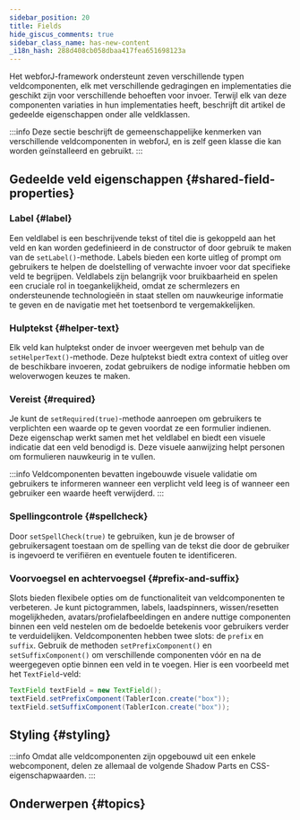 ```yaml
---
sidebar_position: 20
title: Fields
hide_giscus_comments: true
sidebar_class_name: has-new-content
_i18n_hash: 288d408cb058dbaa417fea651698123a
---
```

<JavadocLink type="foundation" location="com/webforj/component/field/AbstractField"/>

Het webforJ-framework ondersteunt zeven verschillende typen veldcomponenten, elk met verschillende gedragingen en implementaties die geschikt zijn voor verschillende behoeften voor invoer. Terwijl elk van deze componenten variaties in hun implementaties heeft, beschrijft dit artikel de gedeelde eigenschappen onder alle veldklassen.

:::info
Deze sectie beschrijft de gemeenschappelijke kenmerken van verschillende veldcomponenten in webforJ, en is zelf geen klasse die kan worden geïnstalleerd en gebruikt.
:::

## Gedeelde veld eigenschappen {#shared-field-properties}

### Label {#label}

Een veldlabel is een beschrijvende tekst of titel die is gekoppeld aan het veld en kan worden gedefinieerd in de constructor of door gebruik te maken van de `setLabel()`-methode. Labels bieden een korte uitleg of prompt om gebruikers te helpen de doelstelling of verwachte invoer voor dat specifieke veld te begrijpen. Veldlabels zijn belangrijk voor bruikbaarheid en spelen een cruciale rol in toegankelijkheid, omdat ze schermlezers en ondersteunende technologieën in staat stellen om nauwkeurige informatie te geven en de navigatie met het toetsenbord te vergemakkelijken.

### Hulptekst {#helper-text}

Elk veld kan hulptekst onder de invoer weergeven met behulp van de `setHelperText()`-methode. Deze hulptekst biedt extra context of uitleg over de beschikbare invoeren, zodat gebruikers de nodige informatie hebben om weloverwogen keuzes te maken.

### Vereist {#required}

Je kunt de `setRequired(true)`-methode aanroepen om gebruikers te verplichten een waarde op te geven voordat ze een formulier indienen. Deze eigenschap werkt samen met het veldlabel en biedt een visuele indicatie dat een veld benodigd is. Deze visuele aanwijzing helpt personen om formulieren nauwkeurig in te vullen.

:::info
Veldcomponenten bevatten ingebouwde visuele validatie om gebruikers te informeren wanneer een verplicht veld leeg is of wanneer een gebruiker een waarde heeft verwijderd.
:::

### Spellingcontrole {#spellcheck}

Door `setSpellCheck(true)` te gebruiken, kun je de browser of gebruikersagent toestaan om de spelling van de tekst die door de gebruiker is ingevoerd te verifiëren en eventuele fouten te identificeren.

### Voorvoegsel en achtervoegsel {#prefix-and-suffix}

Slots bieden flexibele opties om de functionaliteit van veldcomponenten te verbeteren. Je kunt pictogrammen, labels, laadspinners, wissen/resetten mogelijkheden, avatars/profielafbeeldingen en andere nuttige componenten binnen een veld nestelen om de bedoelde betekenis voor gebruikers verder te verduidelijken. Veldcomponenten hebben twee slots: de `prefix` en `suffix`. Gebruik de methoden `setPrefixComponent()` en `setSuffixComponent()` om verschillende componenten vóór en na de weergegeven optie binnen een veld in te voegen. Hier is een voorbeeld met het `TextField`-veld:

```java
TextField textField = new TextField();
textField.setPrefixComponent(TablerIcon.create("box"));
textField.setSuffixComponent(TablerIcon.create("box"));
```

## Styling {#styling}

:::info
Omdat alle veldcomponenten zijn opgebouwd uit een enkele webcomponent, delen ze allemaal de
volgende Shadow Parts en CSS-eigenschapwaarden.
:::

<TableBuilder name="Field" />

## Onderwerpen {#topics}

<DocCardList className="topics-section" />
